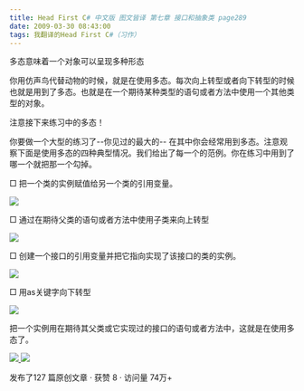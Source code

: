 ```yaml
---
title: Head First C# 中文版 图文皆译 第七章 接口和抽象类 page289
date: 2009-03-30 08:43:00
tags: 我翻译的Head First C#（习作）
---
```

多态意味着一个对象可以呈现多种形态

你用仿声鸟代替动物的时候，就是在使用多态。每次向上转型或者向下转型的时候也就是用到了多态。也就是在一个期待某种类型的语句或者方法中使用一个其他类型的对象。

注意接下来练习中的多态！

你要做一个大型的练习了--你见过的最大的--
在其中你会经常用到多态。注意观察下面是使用多态的四种典型情况。我们给出了每一个的范例。你在练习中用到了哪一个就把那一个勾掉。

□  把一个类的实例赋值给另一个类的引用变量。

![](https://p-blog.csdn.net/images/p_blog_csdn_net/cuipengfei1/EntryImages/20090330/2009-03-30_08-28-28.jpg)

□  通过在期待父类的语句或者方法中使用子类来向上转型

![](https://p-blog.csdn.net/images/p_blog_csdn_net/cuipengfei1/EntryImages/20090330/2009-03-30_08-30-10.jpg)

□  创建一个接口的引用变量并把它指向实现了该接口的类的实例。

![](https://p-blog.csdn.net/images/p_blog_csdn_net/cuipengfei1/EntryImages/20090330/2009-03-30_08-33-52.jpg)

□  用as关键字向下转型

![](https://p-blog.csdn.net/images/p_blog_csdn_net/cuipengfei1/EntryImages/20090330/2009-03-30_08-35-08.jpg)

把一个实例用在期待其父类或它实现过的接口的语句或者方法中，这就是在使用多态了。



[ ![](https://profile.csdnimg.cn/5/2/5/3_cuipengfei1)
![](https://g.csdnimg.cn/static/user-reg-year/1x/11.png)
](https://blog.csdn.net/cuipengfei1)



发布了127 篇原创文章  ·  获赞 8  ·  访问量 74万+

